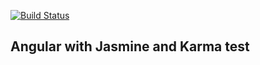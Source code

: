[![Build Status](https://travis-ci.org/ThomasHaddad/angular-test.svg)](https://travis-ci.org/ThomasHaddad/angular-test)

## Angular with Jasmine and Karma test 
